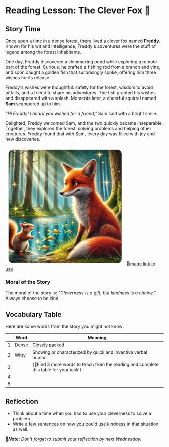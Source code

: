 # Reading Lesson: The Clever Fox 🦊

## Story Time
Once upon a time in a dense forest, there lived a clever fox named **Freddy**. Known for his wit and intelligence, Freddy's adventures were the stuff of legend among the forest inhabitants.

One day, Freddy discovered a shimmering pond while exploring a remote part of the forest. Curious, he crafted a fishing rod from a branch and vine, and soon caught a golden fish that surprisingly spoke, offering him three wishes for its release.

Freddy's wishes were thoughtful: safety for the forest, wisdom to avoid pitfalls, and a friend to share his adventures. The fish granted his wishes and disappeared with a splash. Moments later, a cheerful squirrel named **Sam** scampered up to him.

_"Hi Freddy! I heard you wished for a friend,"_ Sam said with a bright smile.

Delighted, Freddy welcomed Sam, and the two quickly became inseparable. Together, they explored the forest, solving problems and helping other creatures. Freddy found that with Sam, every day was filled with joy and new discoveries.

![Image of a Fox](https://github.com/MK316/Coding4ET/raw/main/images/fox.jpg)
📌[image link to use](https://github.com/MK316/Coding4ET/raw/main/images/fox.jpg)

### Moral of the Story
The moral of the story is: _"Cleverness is a gift, but kindness is a choice."_ Always choose to be kind.

## Vocabulary Table
Here are some words from the story you might not know:

|| Word       | Meaning        |
|---|------------|----------------|
|1| Dense      | Closely packed |
|2| Witty      | Showing or characterized by quick and inventive verbal humor |
|3||(📌Find 3 more words to teach from the reading and complete this table for your task!)|
|4|||
|5|||

## Reflection
- Think about a time when you had to use your cleverness to solve a problem.
- Write a few sentences on how you could use kindness in that situation as well.

📌_**Note:** Don't forget to submit your reflection by next Wednesday!_

